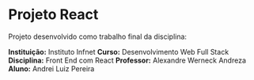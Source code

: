 # Projeto React
Projeto desenvolvido como trabalho final da disciplina:

**Instituição:** Instituto Infnet
**Curso:** Desenvolvimento Web Full Stack
**Disciplina:** Front End com React
**Professor:** Alexandre Werneck Andreza
**Aluno:** Andrei Luiz Pereira


